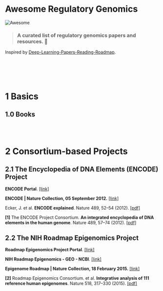 # Awesome Regulatory Genomics
![Awesome](https://cdn.rawgit.com/sindresorhus/awesome/d7305f38d29fed78fa85652e3a63e154dd8e8829/media/badge.svg)

> ### A curated list of regulatory genomics papers and resources. :tada:
Inspired by [Deep-Learning-Papers-Reading-Roadmap](https://github.com/floodsung/Deep-Learning-Papers-Reading-Roadmap/).

<br><br>
------------------------------------------------------------

# 1 Basics

## 1.0 Books


<br><br>
# 2 Consortium-based Projects

## 2.1 The Encyclopedia of DNA Elements (ENCODE) Project

**ENCODE Portal**. [[link]](https://www.encodeproject.org/)

**ENCODE | Nature Collection, 05 September 2012.** [[link]](https://www.nature.com/collections/aghcdefffg)

Ecker, J. et al. **ENCODE explained**. Nature 489, 52–54 (2012). [[pdf]](https://www.nature.com/articles/489052a.pdf)

**[1]** The ENCODE Project Consortium. **An integrated encyclopedia of DNA elements in the human genome**. Nature 489, 57–74 (2012). [[pdf]](https://www.nature.com/articles/nature11247.pdf)


## 2.2 The NIH Roadmap Epigenomics Project

**Roadmap Epigenomics Project Portal**. [[link]](https://egg2.wustl.edu/roadmap/web_portal/)

**NIH Roadmap Epigenomics - GEO - NCBI**. [[link]](https://www.ncbi.nlm.nih.gov/geo/roadmap/epigenomics/)

**Epigenome Roadmap | Nature Collection, 18 February 2015.** [[link]](https://www.nature.com/collections/vbqgtr)

**[2]** Roadmap Epigenomics Consortium. et al. **Integrative analysis of 111 reference human epigenomes**. Nature 518, 317–330 (2015). [[pdf]](https://www.nature.com/articles/nature14248.pdf)


